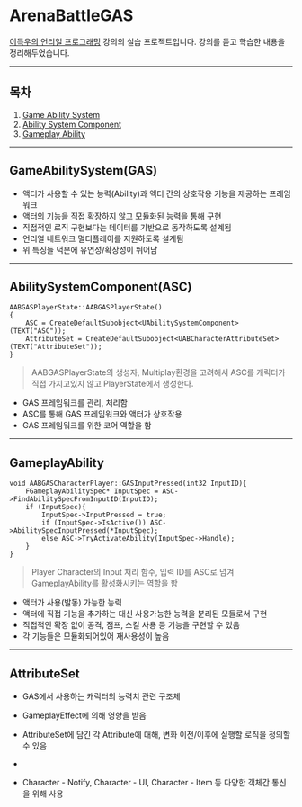 # ArenaBattleGAS

[이득우의 언리얼 프로그래밍](https://www.inflearn.com/course/%EC%9D%B4%EB%93%9D%EC%9A%B0-%EC%96%B8%EB%A6%AC%EC%96%BC-%ED%94%84%EB%A1%9C%EA%B7%B8%EB%9E%98%EB%B0%8D-part-4/dashboard) 강의의 실습 프로젝트입니다.
강의를 듣고 학습한 내용을 정리해두었습니다.

---

## 목차
  1. [Game Ability System](#GameAbilitySystemGAS)
  2. [Ability System Component](#AbilitySystemComponentASC)
  3. [Gameplay Ability](#GameplayAbility)

---
## GameAbilitySystem(GAS)    

  - 액터가 사용할 수 있는 능력(Ability)과 액터 간의 상호작용 기능을 제공하는 프레임워크
  - 액터의 기능을 직접 확장하지 않고 모듈화된 능력을 통해 구현
  - 직접적인 로직 구현보다는 데이터를 기반으로 동작하도록 설계됨
  - 언리얼 네트워크 멀티플레이를 지원하도록 설계됨
  - 위 특징들 덕분에 유연성/확장성이 뛰어남


---

## AbilitySystemComponent(ASC)   

```
AABGASPlayerState::AABGASPlayerState()
{
	ASC = CreateDefaultSubobject<UAbilitySystemComponent>(TEXT("ASC"));
	AttributeSet = CreateDefaultSubobject<UABCharacterAttributeSet>(TEXT("AttributeSet"));
}
```
> AABGASPlayerState의 생성자, Multiplay환경을 고려해서 ASC를 캐릭터가 직접 가지고있지 않고 PlayerState에서 생성한다.

   - GAS 프레임워크를 관리, 처리함   
   - ASC를 통해 GAS 프레임워크와 액터가 상호작용   
   - GAS 프레임워크를 위한 코어 역할을 함   

---

## GameplayAbility

```
void AABGASCharacterPlayer::GASInputPressed(int32 InputID){
	FGameplayAbilitySpec* InputSpec = ASC->FindAbilitySpecFromInputID(InputID);
	if (InputSpec){
		InputSpec->InputPressed = true;
		if (InputSpec->IsActive()) ASC->AbilitySpecInputPressed(*InputSpec);
		else ASC->TryActivateAbility(InputSpec->Handle);
	}
}
```
> Player Character의 Input 처리 함수, 입력 ID를 ASC로 넘겨 GameplayAbility를 활성화시키는 역할을 함

   - 액터가 사용(발동) 가능한 능력   
   - 액터에 직접 기능을 추가하는 대신 사용가능한 능력을 분리된 모듈로서 구현   
   - 직접적인 확장 없이 공격, 점프, 스킬 사용 등 기능을 구현할 수 있음   
   - 각 기능들은 모듈화되어있어 재사용성이 높음   

---

## AttributeSet    



   - GAS에서 사용하는 캐릭터의 능력치 관련 구조체   
   - GameplayEffect에 의해 영향을 받음   
   - AttributeSet에 담긴 각 Attribute에 대해, 변화 이전/이후에 실행할 로직을 정의할 수 있음   
   - 



   - Character - Notify, Character - UI, Character - Item 등 다양한 객체간 통신을 위해 사용   

